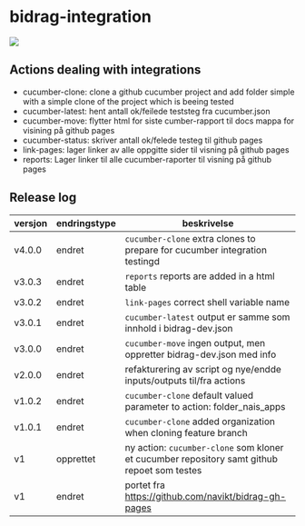 # bidrag-integration
![](https://github.com/navikt/bidrag-integration/workflows/build%20actions/badge.svg)

## Actions dealing with integrations

- cucumber-clone: clone a github cucumber project and add folder simple with a simple clone of the project which is beeing tested
- cucumber-latest: hent antall ok/feilede teststeg fra cucumber.json
- cucumber-move: flytter html for siste cumber-rapport til docs mappa for visining på github pages
- cucumber-status: skriver antall ok/felede testeg til github pages
- link-pages: lager linker av alle oppgitte sider til visning på github pages
- reports: Lager linker til alle cucumber-raporter til visning på github pages

## Release log

versjon | endringstype | beskrivelse
---|---|---
v4.0.0 | endret | `cucumber-clone` extra clones to prepare for cucumber integration testingd 
v3.0.3 | endret | `reports` reports are added in a html table
v3.0.2 | endret | `link-pages` correct shell variable name
v3.0.1 | endret | `cucumber-latest` output er samme som innhold i bidrag-dev.json
v3.0.0 | endret | `cucumber-move` ingen output, men oppretter bidrag-dev.json med info
v2.0.0 | endret | refakturering av script og nye/endde inputs/outputs til/fra actions
v1.0.2 | endret | `cucumber-clone` default valued parameter to action: folder_nais_apps
v1.0.1 | endret | `cucumber-clone` added organization when cloning feature branch
v1 | opprettet | ny action: `cucumber-clone` som kloner et cucumber repository samt github repoet som testes
v1 | endret | portet fra https://github.com/navikt/bidrag-gh-pages
